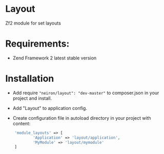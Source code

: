 Layout
=======

Zf2 module for set layouts

Requirements:
=============

* Zend Framework 2 latest stable version

Installation
============

* Add require ```"neiron/layout": "dev-master"``` to composer.json in your project
and install.

* Add "Layout" to application config.

* Create configuration file in autoload directory in your project with content:
```php
    'module_layouts' => [
            'Application' => 'layout/application',
            'MyModule' => 'layout/mymodule'
    ]
```